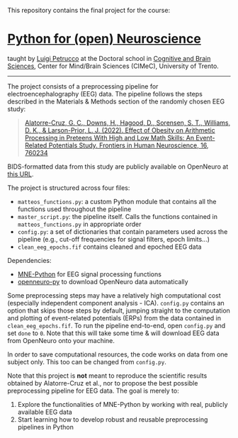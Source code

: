 This repository contains the final project for the course:

# [Python for (open) Neuroscience](https://github.com/vigji/python-cimec)

taught by [Luigi Petrucco](https://github.com/vigji) at the Doctoral school in [Cognitive and Brain Sciences](https://www.unitn.it/drcimec/), Center for Mind/Brain Sciences (CIMeC), University of Trento. 

---

The project consists of a preprocessing pipeline for electroencephalography (EEG) data. The pipeline follows the steps described in the Materials & Methods section of the randomly chosen EEG study: 

> [Alatorre-Cruz, G. C., Downs, H., Hagood, D., Sorensen, S. T., Williams, D. K., & Larson-Prior, L. J. (2022). Effect of Obesity on Arithmetic Processing in Preteens With High and Low Math Skills: An Event-Related Potentials Study. Frontiers in Human Neuroscience, 16, 760234](https://www.frontiersin.org/articles/10.3389/fnhum.2022.760234/full)

BIDS-formatted data from this study are publicly available on OpenNeuro at [this URL](https://openneuro.org/datasets/ds004019/versions/1.0.0).

The project is structured across four files:
- `matteos_functions.py`: a custom Python module that contains all the functions used throughout the pipeline
- `master_script.py`: the pipeline itself. Calls the functions contained in `matteos_functions.py` in appropriate order
- `config.py`: a set of dictionaries that contain parameters used across the pipeline (e.g., cut-off frequencies for signal filters, epoch limits...)
- `clean_eeg_epochs.fif` contains cleaned and epoched EEG data

Dependencies:
- [MNE-Python](https://github.com/mne-tools/mne-python) for EEG signal processing functions 
- [openneuro-py](https://github.com/hoechenberger/openneuro-py) to download OpenNeuro data automatically

Some preprocessing steps may have a relatively high computational cost (especially independent component analysis - ICA). `config.py` contains an option that skips those steps by default, jumping straight to the computation and plotting of event-related potentials (ERPs) from the data contained in `clean_eeg_epochs.fif`. 
To run the pipeline end-to-end, open `config.py` and set `done` to `0`. Note that this will take some time & will download EEG data from OpenNeuro onto your machine.

In order to save computational resources, the code works on data from one subject only. This too can be changed from `config.py`.

Note that this project is **not** meant to reproduce the scientific results obtained by Alatorre-Cruz et al., nor to propose the best possible preprocessing pipeline for EEG data. The goal is merely to:
1. Explore the functionalities of MNE-Python by working with real, publicly available EEG data
2. Start learning how to develop robust and reusable preprocessing pipelines in Python
